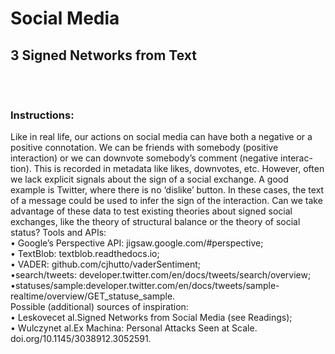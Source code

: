 # Social Media 
## 3    Signed Networks from Text <br/><br/> <br/>
### Instructions:<br/>
Like in real life, our actions on social media can have both a negative or a positive connotation. We can be friends with somebody (positive interaction) or we can downvote somebody’s comment (negative interac-tion). This is recorded in metadata like likes, downvotes, etc. However, often we lack explicit signals about the sign of a social exchange. A good example is Twitter, where there is no ‘dislike’ button. In these cases, the text of a message could be used to infer the sign of the interaction. Can we take advantage of these data to test existing theories about signed social exchanges, like the theory of structural balance or the theory of social status?
Tools and APIs: <br/>
•  Google’s Perspective API: jigsaw.google.com/#perspective;<br/>
•  TextBlob: textblob.readthedocs.io;<br/>
•  VADER: github.com/cjhutto/vaderSentiment;<br/>
•search/tweets: developer.twitter.com/en/docs/tweets/search/overview;<br/>
•statuses/sample:developer.twitter.com/en/docs/tweets/sample-realtime/overview/GET_statuse_sample.<br/>
Possible (additional) sources of inspiration:<br/>
•  Leskovecet al.Signed Networks from Social Media (see Readings);<br/>
•  Wulczynet al.Ex Machina: Personal Attacks Seen at Scale. doi.org/10.1145/3038912.3052591.<br/>
